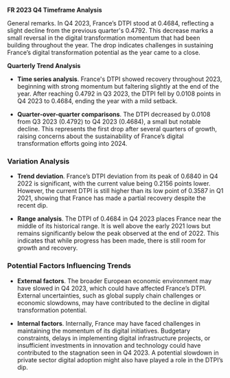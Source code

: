 

**FR 2023 Q4 Timeframe Analysis**

General remarks. In Q4 2023, France’s DTPI stood at 0.4684, reflecting a slight decline from the previous quarter's 0.4792. This decrease marks a small reversal in the digital transformation momentum that had been building throughout the year. The drop indicates challenges in sustaining France’s digital transformation potential as the year came to a close.

**Quarterly Trend Analysis**

- **Time series analysis**. France's DTPI showed recovery throughout 2023, beginning with strong momentum but faltering slightly at the end of the year. After reaching 0.4792 in Q3 2023, the DTPI fell by 0.0108 points in Q4 2023 to 0.4684, ending the year with a mild setback.

- **Quarter-over-quarter comparisons**. The DTPI decreased by 0.0108 from Q3 2023 (0.4792) to Q4 2023 (0.4684), a small but notable decline. This represents the first drop after several quarters of growth, raising concerns about the sustainability of France’s digital transformation efforts going into 2024.

### Variation Analysis

- **Trend deviation**. France’s DTPI deviation from its peak of 0.6840 in Q4 2022 is significant, with the current value being 0.2156 points lower. However, the current DTPI is still higher than its low point of 0.3587 in Q1 2021, showing that France has made a partial recovery despite the recent dip.

- **Range analysis**. The DTPI of 0.4684 in Q4 2023 places France near the middle of its historical range. It is well above the early 2021 lows but remains significantly below the peak observed at the end of 2022. This indicates that while progress has been made, there is still room for growth and recovery.

### Potential Factors Influencing Trends

- **External factors**. The broader European economic environment may have slowed in Q4 2023, which could have affected France’s DTPI. External uncertainties, such as global supply chain challenges or economic slowdowns, may have contributed to the decline in digital transformation potential.

- **Internal factors**. Internally, France may have faced challenges in maintaining the momentum of its digital initiatives. Budgetary constraints, delays in implementing digital infrastructure projects, or insufficient investments in innovation and technology could have contributed to the stagnation seen in Q4 2023. A potential slowdown in private sector digital adoption might also have played a role in the DTPI’s dip.
